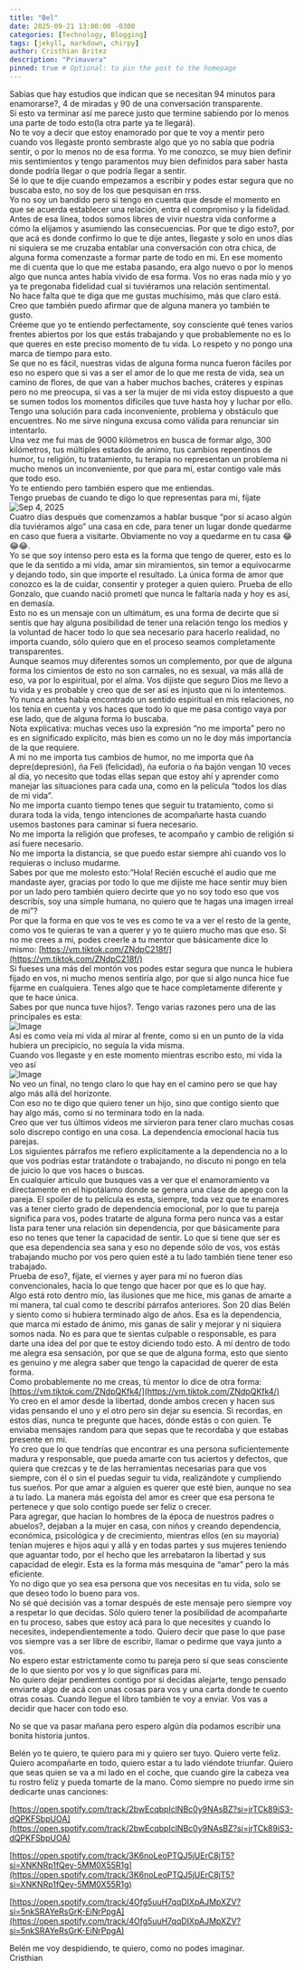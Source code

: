 ```yaml
---
title: "Bel"
date: 2025-09-21 13:00:00 -0300
categories: [Technology, Blogging]
tags: [jekyll, markdown, chirpy]
author: Cristhian Britez
description: "Primavera"
pinned: true # Optional: to pin the post to the homepage
---
```


Sabias que hay estudios que indican que se necesitan 94 minutos para enamorarse?, 4 de miradas y 90 de una conversación transparente.  
Si esto va terminar así me parece justo que termine sabiendo por lo menos una parte de todo esto(la otra parte ya te llegará).  
No te voy a decir que estoy enamorado por que te voy a mentir pero cuando vos llegaste pronto sembraste algo que yo no sabía que podría sentir, o por lo menos no de esa forma. Yo me conozco, se muy bien definir mis sentimientos y tengo paramentos muy bien definidos para saber hasta donde podría llegar o que podría llegar a sentir.   
Sé lo que te dije cuando empezamos a escribir y podes estar segura que no buscaba esto, no soy de los que pesquisan en rrss.  
Yo no soy un bandido pero si tengo en cuenta que desde el momento en que se acuerda establecer una relación, entra el compromiso y la fidelidad. Antes de esa línea, todos somos libres de vivir nuestra vida conforme a cómo la elijamos y asumiendo las consecuencias. Por que te digo esto?, por que acá es donde confirmo lo que te dije antes, llegaste y solo en unos días ni siquiera se me cruzaba entablar una conversación con otra chica, de alguna forma comenzaste a formar parte de todo en mi. En ese momento me di cuenta que lo que me estaba pasando, era algo nuevo o por lo menos algo que nunca antes había vivido de esa forma. Vos no eras nada mío y yo ya te pregonaba fidelidad cual si tuviéramos una relación sentimental.   
No hace falta que te diga que me gustas muchísimo, más que claro está. Creo que también puedo afirmar que de alguna manera yo también te gusto.  
Créeme que yo te entiendo perfectamente, soy consciente qué tenes varios frentes abiertos por los que estás trabajando y que probablemente no es lo que queres en este preciso momento de tu vida. Lo respeto y no pongo una marca de tiempo para esto.   
Se que no es fácil, nuestras vidas de alguna forma nunca fueron fáciles por eso no espero que si vas a ser el amor de lo que me resta de vida, sea un camino de flores, de que van a haber muchos baches, cráteres y espinas pero no me preocupa, si vas a ser la mujer de mi vida estoy dispuesto a que se sumen todos los momentos difíciles que tuve hasta hoy y luchar por ello.  
Tengo una solución para cada inconveniente, problema y obstáculo que encuentres. No me sirve ninguna excusa como válida para renunciar sin intentarlo.  
Una vez me fui mas de 9000 kilómetros en busca de formar algo, 300 kilómetros, tus múltiples estados de animo, tus cambios repentinos de humor, tu religión, tu tratamiento, tu terapia no representan un problema ni mucho menos un inconveniente, por que para mí, estar contigo vale más que todo eso.  
Yo te entiendo pero también espero que me entiendas.  
Tengo pruebas de cuando te digo lo que representas para mi, fíjate   
![Sep 4, 2025](/assets/img/bb006237-561c-47b1-b23e-e3eac3bbe2fb.jpg)  
Cuatro días después que comenzamos a hablar busque “por si acaso algún día tuviéramos algo” una casa en cde, para tener un lugar donde quedarme en caso que fuera a visitarte. Obviamente no voy a quedarme en tu casa 😂😂😂.  
Yo se que soy intenso pero esta es la forma que tengo de querer, esto es lo que le da sentido a mi vida, amar sin miramientos, sin temor a equivocarme y dejando todo, sin que importe el resultado. La única forma de amor que conozco es la de cuidar, consentir y proteger a quien quiero. Prueba de ello Gonzalo, que cuando nació prometí que nunca le faltaría nada y hoy es así, en demasía.  
Esto no es un mensaje con un ultimátum, es una forma de decirte que si sentís que hay alguna posibilidad de tener una relación tengo los medios y la voluntad de hacer todo lo que sea necesario para hacerlo realidad, no importa cuando, sólo quiero que en el proceso seamos completamente transparentes.  
Aunque seamos muy diferentes somos un complemento, por que de alguna forma los cimientos de esto no son carnales, no es sexual, va más allá de eso, va por lo espiritual, por el alma. Vos dijiste que seguro Dios me llevo a tu vida y es probable y creo que de ser así es injusto que ni lo intentemos. Yo nunca antes había encontrado un sentido espiritual en mis relaciones, no los tenía en cuenta y vos haces que todo lo que me pasa contigo vaya por ese lado, que de alguna forma lo buscaba.  
Nota explicativa: muchas veces uso la expresión “no me importa” pero no es en significado explícito, más bien es como un no le doy más importancia de la que requiere.  
A mi no me importa tus cambios de humor, no me importa que ña depre(depresión), ña Feli (felicidad), ña euforia o ña bajón vengan 10 veces al día, yo necesito que todas ellas sepan que estoy ahí y aprender como manejar las situaciones para cada una, como en la película “todos los días de mi vida”.   
No me importa cuanto tiempo tenes que seguir tu tratamiento, como si durara toda la vida, tengo intenciones de acompañarte hasta cuando usemos bastones para caminar si fuera necesario.  
No me importa la religión que profeses, te acompaño y cambio de religión si así fuere necesario.  
No me importa la distancia, se que puedo estar siempre ahí cuando vos lo requieras o incluso mudarme.  
Sabes por que me molesto esto:”Hola! Recién escuché el audio que me mandaste ayer, gracias por todo lo que me dijiste me hace sentir muy bien por un lado pero también quiero decirte que yo no soy todo eso que vos describís, soy una simple humana, no quiero que te hagas una imagen irreal de mi”?  
Por que la forma en que vos te ves es como te va a ver el resto de la gente, como vos te quieras te van a querer y yo te quiero mucho mas que eso. Si no me crees a mi, podes creerle a tu mentor que básicamente dice lo mismo:
[https://vm.tiktok.com/ZNdpC218f/](https://vm.tiktok.com/ZNdpC218f/)  
Si fueses una más del montón vos podes estar segura que nunca le hubiera fijado en vos, ni mucho menos sentiría algo, por que si algo nunca hice fue fijarme en cualquiera. Tenes algo que te hace completamente diferente y que te hace única.  
Sabes por que nunca tuve hijos?. Tengo varias razones pero una de las principales es esta:  
![Image](/assets/img/IMG_7469.jpg)  
Así es como veía mi vida  al mirar al frente, como si en un punto de la vida hubiera un precipicio, no seguía la vida misma.  
Cuando vos llegaste y en este momento mientras escribo esto, mi vida la veo así   
![Image](/assets/img/IMG_7470.jpg)  
No veo un final, no tengo claro lo que hay en el camino pero se que hay algo más allá del horizonte.  
Con eso no te digo que quiero tener un hijo, sino que contigo siento que hay algo más, como si no terminara todo en la nada.  
Creo que ver tus últimos videos me sirvieron para tener claro muchas cosas solo discrepo contigo en una cosa. La dependencia emocional hacia tus parejas.  
Los siguientes párrafos me refiero explícitamente a la dependencia no a lo que vos podrías estar tratándote o trabajando, no discuto ni pongo en tela de juicio lo que vos haces o buscas.  
En cualquier artículo que busques vas a ver que el enamoramiento va directamente en el hipotálamo donde se genera una clase de apego con la pareja. El spoiler de tu película es esta, siempre, toda vez que te enamores vas a tener cierto grado de dependencia emocional, por lo que tu pareja significa para vos, podes tratarte de alguna forma pero nunca vas a estar lista para tener una relación sin dependencia, por que básicamente para eso no tenes que tener la capacidad de sentir. Lo que si tiene que ser es que esa dependencia sea sana y eso no depende sólo de vos, vos estás trabajando mucho por vos pero quien esté a tu lado también tiene tener eso trabajado.  
Prueba de eso?, fíjate, el viernes y ayer para mí no fueron días convencionales, hacía lo que tengo que hacer por que es lo que hay.  
Algo está roto dentro mío, las ilusiones que me hice, mis ganas de amarte a mi manera, tal cual como te describí párrafos anteriores. Son 20 días Belén y siento como si hubiera terminado algo de años. Esa es la dependencia, que marca mi estado de ánimo, mis ganas de salir y mejorar y ni siquiera somos nada. No es para que te sientas culpable o responsable, es para darte una idea del por que te estoy diciendo todo esto. A mí dentro de todo me alegra esa sensación, por que se que de alguna forma, esto que siento es genuino y me alegra saber que tengo la capacidad de querer de esta forma.  
Como probablemente no me creas, tú mentor lo dice de otra forma:
[https://vm.tiktok.com/ZNdpQKfk4/](https://vm.tiktok.com/ZNdpQKfk4/)  
Yo creo en el amor desde la libertad, donde ambos crecen y hacen sus vidas pensando el uno y el otro pero sin dejar su esencia. Si recordas, en estos días, nunca te pregunte que haces, dónde estás o con quien. Te enviaba mensajes random para que sepas que te recordaba y que estabas presente en mi.  
Yo creo que lo que tendrías que encontrar es una persona suficientemente madura y responsable, que pueda amarte con tus aciertos y defectos, que quiera que crezcas y te de las herramientas necesarias para que vos siempre, con él o sin el puedas seguir tu vida, realizándote y cumpliendo tus sueños. Por que amar a alguien es querer que esté bien, aunque no sea a tu lado. La manera más egoísta del amor es creer que esa persona te pertenece y que solo contigo puede ser feliz o crecer.  
Para agregar, que hacían lo hombres de la época de nuestros padres o abuelos?, dejaban a la mujer en casa, con niños y creando dependencia, económica, psicológica y de crecimiento, mientras ellos (en su mayoría) tenían mujeres e hijos aqui y allá y en todas partes y sus mujeres teniendo que aguantar todo, por el hecho que les arrebataron la libertad y sus capacidad de elegir. Esta es la forma más mesquina de “amar” pero la más eficiente.  
Yo no digo que yo sea esa persona que vos necesitas en tu vida, solo se que deseo todo lo bueno para vos.  
No sé qué decisión vas a tomar después de este mensaje pero siempre voy a respetar lo que decidas. Sólo quiero tener la posibilidad de acompañarte en tu proceso, sabes que estoy acá para lo que necesites y cuando lo necesites, independientemente a todo. Quiero decir que pase lo que pase vos siempre vas a ser libre de escribir, llamar o pedirme que vaya junto a vos.  
No espero estar estrictamente como tu pareja pero sí que seas consciente de lo que siento por vos y lo que significas para mi.   
No quiero dejar pendientes contigo por si decidas alejarte, tengo pensado enviarte algo de acá con unas cosas para vos y una carta donde te cuento otras cosas. Cuando llegue el libro también te voy a enviar. Vos vas a decidir que hacer con todo eso.  

No se que va pasar mañana pero espero algún día podamos escribir una bonita historia juntos.  

Belén yo te quiero, te quiero para mi y quiero ser tuyo. Quiero verte feliz. Quiero acompañarte en todo, quiero estar a tu lado viéndote triunfar. Quiero que seas quien se va a mi lado en el coche, que cuando gire la cabeza vea tu rostro feliz y pueda tomarte de la mano.  Como siempre no puedo irme sin dedicarte unas canciones:  

[https://open.spotify.com/track/2bwEcqbpIclNBc0y9NAsBZ?si=jrTCk89iS3-dQPKFSbpUOA](https://open.spotify.com/track/2bwEcqbpIclNBc0y9NAsBZ?si=jrTCk89iS3-dQPKFSbpUOA)  

[https://open.spotify.com/track/3K6noLeoPTQJ5jUErC8jT5?si=XNKNRp1fQey-5MM0X55R1g](https://open.spotify.com/track/3K6noLeoPTQJ5jUErC8jT5?si=XNKNRp1fQey-5MM0X55R1g)  

[https://open.spotify.com/track/4Ofg5uuH7qqDIXpAJMpXZV?si=5nkSRAYeRsGrK-EiNrPpgA](https://open.spotify.com/track/4Ofg5uuH7qqDIXpAJMpXZV?si=5nkSRAYeRsGrK-EiNrPpgA)  

Belén me voy despidiendo, te quiero, como no podes imaginar.  
Cristhian   
